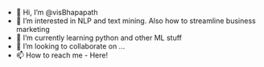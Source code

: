 - 👋 Hi, I’m @visBhapapath
- 👀 I’m interested in NLP and text mining. Also how to streamline business marketing
- 🌱 I’m currently learning python and other ML stuff
- 💞️ I’m looking to collaborate on ...
- 📫 How to reach me - Here!

<!---
visBhapapath/visBhapapath is a ✨ special ✨ repository because its `README.md` (this file) appears on your GitHub profile.
You can click the Preview link to take a look at your changes.
--->
